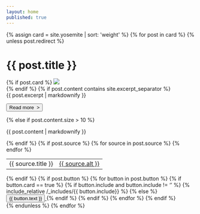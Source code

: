 ```yaml
---
layout: home
published: true
---
```

<div class="home-container">
  <!-- <div class="splash-card">
    <span class="splash-icon"></span>
    <h1 class="splash-title">Stop the Permit</h1>
    <div class="splash-info">
      <p>
        Big-Wall Permits are unnecessary in Yosemite       
      </p>
      <blockquote>
        <p>
          95% of big wall climbers are good stewards ... 5% of climbers are responsible for the mess
        </p>
        <name class="fr">- Climbing Ranger Jesse McGahey</name>
      </blockquote>
      <br>
      <br>
      <p>
      Help to eliminate Yosemite’s proposed Big Wall Permit System by clicking the link below and signing the change.org petition  
      </p> 
      <table>
        <tbody>
          <tr>
            <td>Source</td>
            <td><a href="https://www.change.org/p/eliminate-yosemite-s-proposed-big-wall-permit-system">change.org</a></td>
          </tr>
        </tbody>
      </table>
    </div>
    {% include petition.html %} 
  </div> -->

  {% assign card = site.yosemite | sort: 'weight' %}
  {% for post in card %}
  {% unless post.redirect %}
  <div class="splash-card">
    <h1 class="splash-title">{{ post.title }}</h1>
      {% if post.card %}
        <img src="{{ site.url }}{{ post.card }}" />
	<br>
      {% endif %}
      {% if post.content contains site.excerpt_separator %}
        <div class="splash-info">
          {{ post.excerpt | markdownify }}
          <p>
            <a href="{{ post.url | relative_url }}"><button class="more">Read more&nbsp;&nbsp;></button></a>
            <br>
          </p>
        </div>
      {% else if post.content.size > 10 %}
        <p class="splash-info">
          {{ post.content | markdownify }}
        </p>
      {% endif %}
      {% if post.source %}
        <table>
          <tbody>
            {% for source in post.source %}
            <tr>
              <td>{{ source.title }}</td>
              <td><a href="{{ source.url }}">{{ source.alt }}</a></td>
            </tr>
            {% endfor %}
          </tbody>
        </table>
      {% endif %}
      {% if post.button %}
      {% for button in post.button %}
        {% if button.card == true %}
        {% if button.include and button.include != ‘’ %}
	{% include_relative /_includes/{{ button.include}} %}
	{% else %}
          <a href="{{ button.url }}">
            <button type="submit" style="{{ button.style }}">{{ button.text }}</button>
          </a>
        {% endif %}
        {% endif %}
      {% endfor %}
      {% endif %}
  </div>    
  {% endunless %}
  {% endfor %}
</div>
